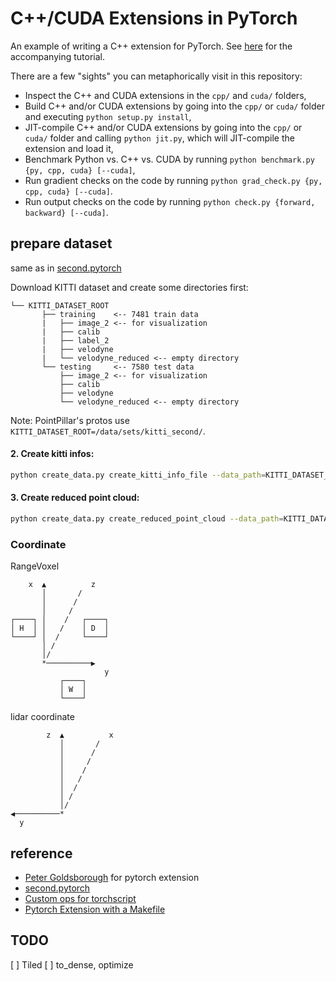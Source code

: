 # C++/CUDA Extensions in PyTorch

An example of writing a C++ extension for PyTorch. See
[here](http://pytorch.org/tutorials/advanced/cpp_extension.html) for the accompanying tutorial.

There are a few "sights" you can metaphorically visit in this repository:

- Inspect the C++ and CUDA extensions in the `cpp/` and `cuda/` folders,
- Build C++ and/or CUDA extensions by going into the `cpp/` or `cuda/` folder and executing `python setup.py install`,
- JIT-compile C++ and/or CUDA extensions by going into the `cpp/` or `cuda/` folder and calling `python jit.py`, which will JIT-compile the extension and load it,
- Benchmark Python vs. C++ vs. CUDA by running `python benchmark.py {py, cpp, cuda} [--cuda]`,
- Run gradient checks on the code by running `python grad_check.py {py, cpp, cuda} [--cuda]`.
- Run output checks on the code by running `python check.py {forward, backward} [--cuda]`.


## prepare dataset

same as in [second.pytorch](https://github.com/nutonomy/second.pytorch)

Download KITTI dataset and create some directories first:

```plain
└── KITTI_DATASET_ROOT
       ├── training    <-- 7481 train data
       |   ├── image_2 <-- for visualization
       |   ├── calib
       |   ├── label_2
       |   ├── velodyne
       |   └── velodyne_reduced <-- empty directory
       └── testing     <-- 7580 test data
           ├── image_2 <-- for visualization
           ├── calib
           ├── velodyne
           └── velodyne_reduced <-- empty directory
```

Note: PointPillar's protos use ```KITTI_DATASET_ROOT=/data/sets/kitti_second/```.

#### 2. Create kitti infos:

```bash
python create_data.py create_kitti_info_file --data_path=KITTI_DATASET_ROOT
```

#### 3. Create reduced point cloud:

```bash
python create_data.py create_reduced_point_cloud --data_path=KITTI_DATASET_ROOT
```


### Coordinate

RangeVoxel

```
    x  ▲          z
       │       /
       │      /
       │     /
┌────┐ │    /   ┌────┐
│ H  │ │   /    │ D  │
└────┘ │  /     └────┘
       │ /
       │/
       *──────────▶
                     y
           ┌────┐
           │ W  │
           └────┘
```

lidar coordinate

```
        z  ▲          x
           │       /
           │      /
           │     /
           │    /
           │   /
           │  /
           │ /
           │/
◀──────────*
  y
```

## reference

- [Peter Goldsborough](https://github.com/goldsborough) for pytorch extension
- [second.pytorch](https://github.com/nutonomy/second.pytorch/)
- [Custom ops for torchscript](https://brsoff.github.io/tutorials/advanced/torch_script_custom_ops.html#extending-torchscript-with-custom-c-operators)
- [Pytorch Extension with a Makefile](https://chrischoy.github.io/research/pytorch-extension-with-makefile/)


## TODO

[ ] Tiled
[ ] to_dense, optimize
